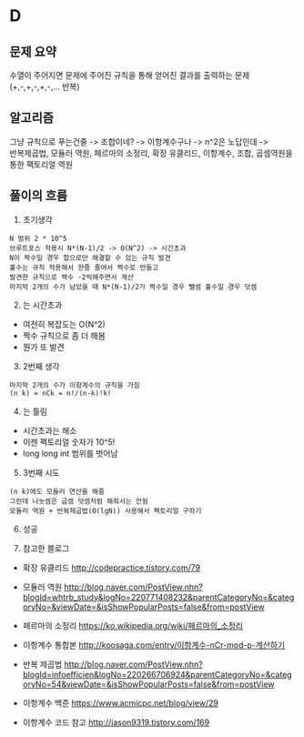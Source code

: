 # D

## 문제 요약
수열이 주어지면 문제에 주어진 규칙을 통해 얻어진 결과를 출력하는 문제  
(+,-,+,-,+,-,... 반복)

## 알고리즘
그냥 규칙으로 푸는건줄 -> 조합이네? -> 이항계수구나 -> n^2은 노답인데 ->  
반복제곱법, 모듈러 역원, 페르마의 소정리, 확장 유클리드, 이항계수, 조합, 곱셈역원을 통한 팩토리얼 역원

## 풀이의 흐름

1. 초기생각

~~~~
N 범위 2 * 10^5
브루트포스 적용시 N*(N-1)/2 -> O(N^2) -> 시간초과
N이 짝수일 경우 합으로만 해결할 수 있는 규칙 발견
홀수는 규칙 적용해서 한줄 줄여서 짝수로 만들고
발견한 규칙으로 짝수 -2씩해주면서 계산
마지막 2개의 수가 남았을 때 N*(N-1)/2가 짝수일 경우 뺄셈 홀수일 경우 덧셈
~~~~

2. 는 시간초과
- 여전히 복잡도는 O(N^2)
- 짝수 규칙으로 좀 더 해봄
- 뭔가 또 발견

3. 2번째 생각
~~~~
마지막 2개의 수가 이항계수의 규칙을 가짐
(n k) = nCk = n!/(n-k)!k!
~~~~

4. 는 틀림
- 시간초과는 해소
- 이젠 펙토리얼 숫자가 10^5!
- long long int 범위를 벗어남

5. 3번째 시도
~~~~
(n k)에도 모듈러 연산을 해줌
그런데 나눗셈은 곱셈 덧셈처럼 해줘서는 안됨
모듈러 역원 + 반복제곱법(O(lgN)) 사용해서 펙토리얼 구하기
~~~~

6. 성공

7. 참고한 블로그
- 확장 유클리드
<http://codepractice.tistory.com/79>

- 모듈러 역원
<http://blog.naver.com/PostView.nhn?blogId=whtrb_study&logNo=220771408232&parentCategoryNo=&categoryNo=&viewDate=&isShowPopularPosts=false&from=postView>

- 페르마의 소정리
<https://ko.wikipedia.org/wiki/페르마의_소정리>

- 이항계수 통합본
<http://koosaga.com/entry/이항계수-nCr-mod-p-계산하기>

- 반복 제곱법
<http://blog.naver.com/PostView.nhn?blogId=infoefficien&logNo=220266706924&parentCategoryNo=&categoryNo=54&viewDate=&isShowPopularPosts=false&from=postView>

- 이항계수 백준
<https://www.acmicpc.net/blog/view/29>

- 이항계수 코드 참고
<http://jason9319.tistory.com/169>

